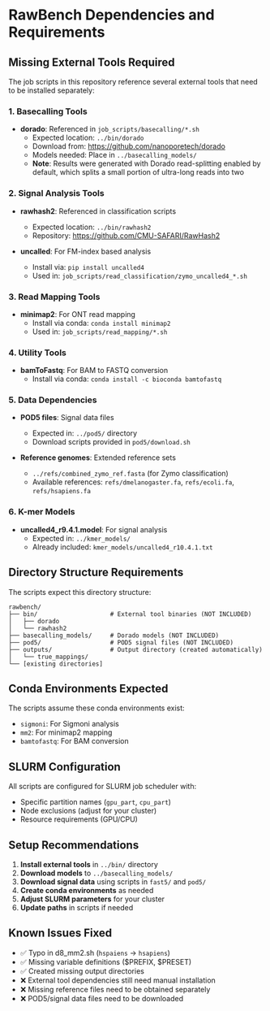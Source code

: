 # RawBench Dependencies and Requirements

## Missing External Tools Required

The job scripts in this repository reference several external tools that need to be installed separately:

### 1. Basecalling Tools
- **dorado**: Referenced in `job_scripts/basecalling/*.sh`
  - Expected location: `../bin/dorado`
  - Download from: https://github.com/nanoporetech/dorado
  - Models needed: Place in `../basecalling_models/`
  - **Note**: Results were generated with Dorado read-splitting enabled by default, which splits a small portion of ultra-long reads into two

### 2. Signal Analysis Tools
- **rawhash2**: Referenced in classification scripts
  - Expected location: `../bin/rawhash2`
  - Repository: https://github.com/CMU-SAFARI/RawHash2

- **uncalled**: For FM-index based analysis
  - Install via: `pip install uncalled4`
  - Used in: `job_scripts/read_classification/zymo_uncalled4_*.sh`

### 3. Read Mapping Tools
- **minimap2**: For ONT read mapping
  - Install via conda: `conda install minimap2`
  - Used in: `job_scripts/read_mapping/*.sh`

### 4. Utility Tools
- **bamToFastq**: For BAM to FASTQ conversion
  - Install via conda: `conda install -c bioconda bamtofastq`

### 5. Data Dependencies
- **POD5 files**: Signal data files
  - Expected in: `../pod5/` directory
  - Download scripts provided in `pod5/download.sh`

- **Reference genomes**: Extended reference sets
  - `../refs/combined_zymo_ref.fasta` (for Zymo classification)
  - Available references: `refs/dmelanogaster.fa`, `refs/ecoli.fa`, `refs/hsapiens.fa`

### 6. K-mer Models
- **uncalled4_r9.4.1.model**: For signal analysis
  - Expected in: `../kmer_models/`
  - Already included: `kmer_models/uncalled4_r10.4.1.txt`

## Directory Structure Requirements

The scripts expect this directory structure:
```
rawbench/
├── bin/                    # External tool binaries (NOT INCLUDED)
│   ├── dorado
│   └── rawhash2
├── basecalling_models/     # Dorado models (NOT INCLUDED)
├── pod5/                   # POD5 signal files (NOT INCLUDED)
├── outputs/                # Output directory (created automatically)
│   └── true_mappings/
└── [existing directories]
```

## Conda Environments Expected

The scripts assume these conda environments exist:
- `sigmoni`: For Sigmoni analysis
- `mm2`: For minimap2 mapping  
- `bamtofastq`: For BAM conversion

## SLURM Configuration

All scripts are configured for SLURM job scheduler with:
- Specific partition names (`gpu_part`, `cpu_part`)
- Node exclusions (adjust for your cluster)
- Resource requirements (GPU/CPU)

## Setup Recommendations

1. **Install external tools** in `../bin/` directory
2. **Download models** to `../basecalling_models/`
3. **Download signal data** using scripts in `fast5/` and `pod5/`
4. **Create conda environments** as needed
5. **Adjust SLURM parameters** for your cluster
6. **Update paths** in scripts if needed

## Known Issues Fixed

- ✅ Typo in d8_mm2.sh (`hspaiens` → `hsapiens`)
- ✅ Missing variable definitions ($PREFIX, $PRESET)
- ✅ Created missing output directories
- ❌ External tool dependencies still need manual installation
- ❌ Missing reference files need to be obtained separately
- ❌ POD5/signal data files need to be downloaded